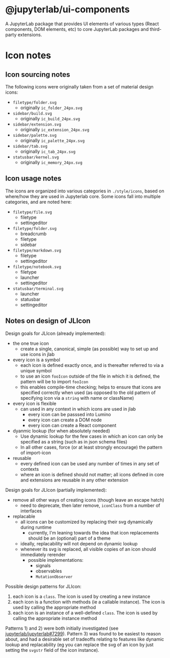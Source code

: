 # @jupyterlab/ui-components

A JupyterLab package that provides UI elements of various types (React components, DOM elements, etc) to core JupyterLab packages and third-party extensions.

# Icon notes

## Icon sourcing notes

The following icons were originally taken from a set of material design icons:

- `filetype/folder.svg`
  - originally `ic_folder_24px.svg`
- `sidebar/build.svg`
  - originally `ic_build_24px.svg`
- `sidebar/extension.svg`
  - originally `ic_extension_24px.svg`
- `sidebar/palette.svg`
  - originally `ic_palette_24px.svg`
- `sidebar/tab.svg`
  - originally `ic_tab_24px.svg`
- `statusbar/kernel.svg`
  - originally `ic_memory_24px.svg`

## Icon usage notes

The icons are organized into various categories in `./style/icons`, based on where/how they are used in Jupyterlab core. Some icons fall into multiple categories, and are noted here:

- `filetype/file.svg`
  - filetype
  - settingeditor
- `filetype/folder.svg`
  - breadcrumb
  - filetype
  - sidebar
- `filetype/markdown.svg`
  - filetype
  - settingeditor
- `filetype/notebook.svg`
  - filetype
  - launcher
  - settingeditor
- `statusbar/terminal.svg`
  - launcher
  - statusbar
  - settingeditor

## Notes on design of JLIcon

Design goals for JLIcon (already implemented):

- the one true icon
  - create a single, canonical, simple (as possible) way to set up and use icons in jlab
- every icon is a symbol
  - each icon is defined exactly once, and is thereafter referred to via a unique symbol
  - to use an icon `fooIcon` outside of the file in which it is defined, the pattern will be to import `fooIcon`
  - this enables compile-time checking; helps to ensure that icons are specified correctly when used (as opposed to the old pattern of specifying icon via a `string` with name or className)
- every icon is flexible
  - can used in any context in which icons are used in jlab
    - every icon can be passsed into Lumino
    - every icon can create a DOM node
    - every icon can create a React component
- dyanmic lookup (for when absolutely needed)
  - Use dynamic lookup for the few cases in which an icon can only be specified as a string (such as in json schema files)
  - In all other cases, force (or at least strongly encourage) the pattern of import-icon
- reusable
  - every defined icon can be used any number of times in any set of contexts
  - where an icon is defined should not matter; all icons defined in core and extensions are reusable in any other extension

Design goals for JLIcon (partially implemented):

- remove all other ways of creating icons (though leave an escape hatch)
  - need to deprecate, then later remove, `iconClass` from a number of interfaces
- replacable
  - all icons can be customized by replacing their svg dynamically during runtime
    - currently, I'm leaning towards the idea that icon replacements should be an (optional) part of a theme
  - ideally, replacability will not depend on dynamic lookup
  - whenever its svg is replaced, all visible copies of an icon should immediately rerender
    - possible implementations:
      - signals
      - observables
      - `MutationObserver`

Possible design patterns for JLIcon:

1. each icon is a `class`. The icon is used by creating a new instance
2. each icon is a function with methods (ie a callable instance). The icon is used by calling the appropriate method
3. each icon is an instance of a well-defined `class`. The icon is used by calling the appropriate instance method

Patterns 1) and 2) were both initially investigated (see [jupyterlab/jupyterlab#7299](https://github.com/jupyterlab/jupyterlab/pull/7299)). Pattern 3) was found to be easiest to reason about, and had a desirable set of tradeoffs relating to features like dynamic lookup and replacability (eg you can replace the svg of an icon by just setting the `svgstr` field of the icon instance).
